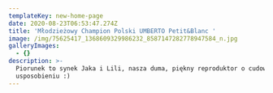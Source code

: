 ```yaml
---
templateKey: new-home-page
date: 2020-08-23T06:53:47.274Z
title: 'Młodzieżowy Champion Polski UMBERTO Petit&Blanc '
image: /img/75625417_1368609329986232_8587147282778947584_n.jpg
galleryImages:
  - {}
description: >-
  Piorunek to synek Jaka i Lili, nasza duma, piękny reproduktor o cudownym
  usposobieniu :)
---
```


